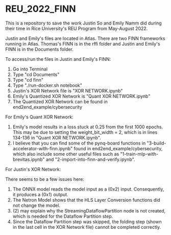 # REU_2022_FINN
This is a repository to save the work Justin So and Emily Namm did during their time in Rice University's REU Program from May-August 2022.

Justin and Emily's files are located in Atlas. There are two FINN frameworks running in Atlas. Thomas's FINN is in the rffi folder and Justin and Emily's FINN is in the Documents folder.

To access/run the files in Justin and Emily's FINN:
1. Go into Terminal
2. Type "cd Documents"
3. Type "cd finn"
4. Type "./run-docker.sh notebook"
5. Justin's XOR Network file is "XOR NETWORK.ipynb"
6. Emily's Quantized XOR Network is "Quant XOR NETWORK.ipynb"
7. The Quantized XOR Network can be found in end2end_example/cybersecurity

For Emily's Quant XOR Network:

1. Emily's model results in a loss stuck at 0.25 from the first 1000 epochs. This may be due to setting the weight_bit_width = 2, which is in lines 134-136 in "Quant XOR NETWORK.ipynb". 
2. I believe that you can find some of the pynq-board functions in "3-build-accelerator-with-finn.ipynb" found in end2end_example/cybersecurity, which also include some other useful files such as "1-train-mlp-with-brevitas.ipynb" and "2-import-into-finn-and-verify.ipynb".

For Justin's XOR Network:

There seems to be a few issues here:
1. The ONNX model reads the model input as a (0x2) input. Consequently, it produces a (0x1) output.
2. The Netron Model shows that the HLS Layer Conversion functions did not change the model.
3. (2) may explain why the StreamingDataflowPartition node is not created, which is needed for the Dataflow Partition step.
4. Since the Dataflow Partition step was skipped, the folding step (shown in the last cell in the XOR Network file) cannot be completed correctly.
